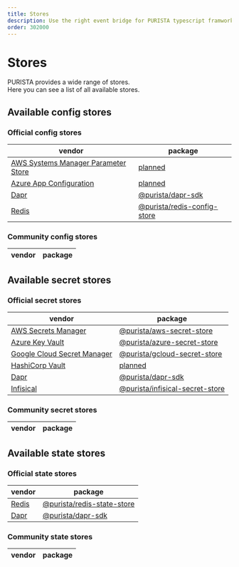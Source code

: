 ```yaml
---
title: Stores
description: Use the right event bridge for PURISTA typescript framwork
order: 302000
---
```


# Stores

PURISTA provides a wide range of stores.  
Here you can see a list of all available stores.

## Available config stores

### Official config stores

| vendor                                                                                  | package   |
|---                                                                                      |---        |
| [AWS Systems Manager Parameter Store](https://docs.aws.amazon.com/systems-manager/latest/userguide/systems-manager-parameter-store.html)             | [planned](https://github.com/puristajs/purista/issues/104)      |
| [Azure App Configuration](https://azure.microsoft.com/en-us/products/app-configuration)   | [planned](https://github.com/puristajs/purista/issues/105)      |
| [Dapr](https://dapr.io)       | [@purista/dapr-sdk](../5_deploy_and_scale/microservice_style/dapr.md) |
| [Redis](https://redis.io)     | [@purista/redis-config-store](../../api/@purista/redis-config-store/README.md)  |

### Community config stores

| vendor                                                                                  | package   |
|---                                                                                      |---        |

## Available secret stores

### Official secret stores

| vendor                                                                    | package   |
|---                                                                        |---        |
| [AWS Secrets Manager](https://aws.amazon.com/secrets-manager)             | [@purista/aws-secret-store](../../api/@purista/aws-secret-store/README.md)       |
| [Azure Key Vault](https://azure.microsoft.com/en-us/products/key-vault)   | [@purista/azure-secret-store](../../api/@purista/azure-secret-store/README.md)      |
| [Google Cloud Secret Manager](https://cloud.google.com/secret-manager)    | [@purista/gcloud-secret-store](../../api/@purista/gcloud-secret-store/README.md)     |
| [HashiCorp Vault](https://www.vaultproject.io)                            | [planned](https://github.com/puristajs/purista/issues/109)      |
| [Dapr](https://dapr.io)       | [@purista/dapr-sdk](../5_deploy_and_scale/microservice_style/dapr.md) |
| [Infisical](https://infisical.com)       | [@purista/infisical-secret-store](../../api/@purista/infisical-secret-store/README.md)|

### Community secret stores

| vendor                                                                                  | package   |
|---                                                                                      |---        |

## Available state stores

### Official state stores

| vendor                        | package                                                                       |
|---                            |---                                                                            |
| [Redis](https://redis.io)     | [@purista/redis-state-store](../../api/@purista/redis-state-store/README.md)  |
| [Dapr](https://dapr.io)       | [@purista/dapr-sdk](../5_deploy_and_scale/microservice_style/dapr.md) |

### Community state stores

| vendor                                                                                  | package   |
|---                                                                                      |---        |
